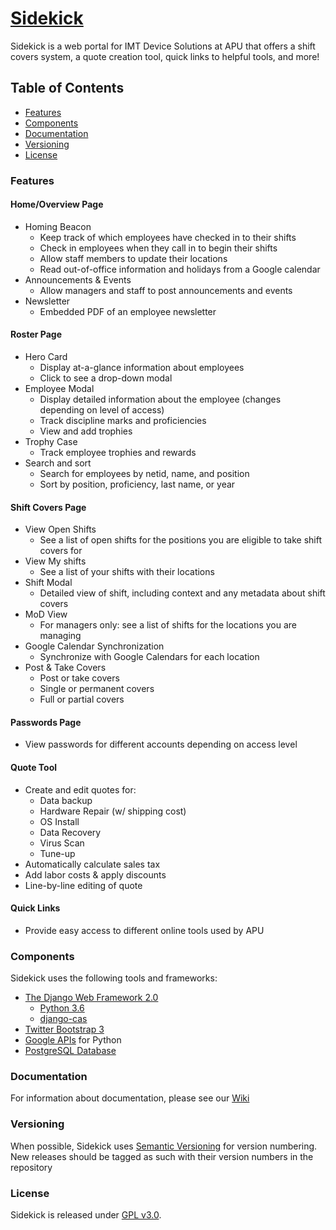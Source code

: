 # [Sidekick](https://sidekick.apu.edu)
Sidekick is a web portal for IMT Device Solutions at APU that offers a shift covers system, a quote creation tool, quick links to helpful tools, and more!

## Table of Contents

* [Features](#features)
* [Components](#components)
* [Documentation](#documentation)
* [Versioning](#versioning)
* [License](#license)

### Features
#### Home/Overview Page
* Homing Beacon
  * Keep track of which employees have checked in to their shifts
  * Check in employees when they call in to begin their shifts
  * Allow staff members to update their locations
  * Read out-of-office information and holidays from a Google calendar
* Announcements & Events
  * Allow managers and staff to post announcements and events
* Newsletter
  * Embedded PDF of an employee newsletter

#### Roster Page
* Hero Card
  * Display at-a-glance information about employees
  * Click to see a drop-down modal
* Employee Modal
  * Display detailed information about the employee (changes depending on level of access)
  * Track discipline marks and proficiencies
  * View and add trophies
* Trophy Case
  * Track employee trophies and rewards
* Search and sort
  * Search for employees by netid, name, and position
  * Sort by position, proficiency, last name, or year

#### Shift Covers Page
* View Open Shifts
  * See a list of open shifts for the positions you are eligible to take shift covers for
* View My shifts
  * See a list of your shifts with their locations
* Shift Modal
  * Detailed view of shift, including context and any metadata about shift covers
* MoD View
  * For managers only: see a list of shifts for the locations you are managing
* Google Calendar Synchronization
  * Synchronize with Google Calendars for each location
* Post & Take Covers
  * Post or take covers
  * Single or permanent covers
  * Full or partial covers

#### Passwords Page
* View passwords for different accounts depending on access level

#### Quote Tool
* Create and edit quotes for:
  * Data backup
  * Hardware Repair (w/ shipping cost)
  * OS Install
  * Data Recovery
  * Virus Scan
  * Tune-up
* Automatically calculate sales tax
* Add labor costs & apply discounts
* Line-by-line editing of quote

#### Quick Links
* Provide easy access to different online tools used by APU


### Components
Sidekick uses the following tools and frameworks:
* [The Django Web Framework 2.0](https://www.djangoproject.com/)
  * [Python 3.6](https://docs.python.org/3/)
  * [django-cas](https://github.com/kstateome/django-cas)
* [Twitter Bootstrap 3](http://getbootstrap.com/)
* [Google APIs](https://developers.google.com/google-apps/calendar/) for Python
* [PostgreSQL Database](https://www.postgresql.org/about/)

### Documentation
For information about documentation, please see our [Wiki](https://github.com/imtds-devel/sidekick/wiki)

### Versioning
When possible, Sidekick uses [Semantic Versioning](http://semver.org) for version numbering. 
New releases should be tagged as such with their version numbers in the repository

### License
Sidekick is released under [GPL v3.0](https://github.com/azusapacificuniversity/sidekick/blob/master/LICENSE).
